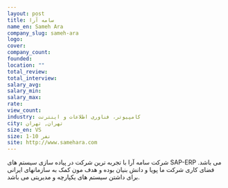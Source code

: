 ```yaml
---
layout: post
title: سامه آرا
name_en: Sameh Ara
company_slug: sameh-ara
logo: 
cover: 
company_count:
founded:
location: ""
total_review: 
total_interview: 
salary_avg: 
salary_min: 
salary_max: 
rate: 
view_count: 
industry: کامپیوتر، فناوری اطلاعات و اینترنت
city: تهران, تهران
size_en: VS
size: 1-10 نفر
site: http://www.samehara.com
---
```


شرکت سامه آرا با تجربه ترین شرکت در پیاده سازی سیستم های SAP-ERP می باشد. فضای کاری شرکت ما پویا و دانش بنیان بوده و هدف مون کمک به سازمانهای ایرانی برای داشتن سیستم های یکپارچه و مدیریتی می باشد.
